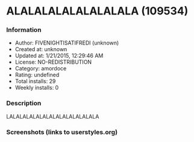 # ALALALALALALALALALA (109534)

### Information
- Author: FIVENIGHTISATIFREDI (unknown)
- Created at: unknown
- Updated at: 1/21/2015, 12:29:46 AM
- License: NO-REDISTRIBUTION
- Category: amordoce
- Rating: undefined
- Total installs: 29
- Weekly installs: 0


### Description
LALALALALALALALALALALALALALA


### Screenshots (links to userstyles.org)



